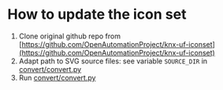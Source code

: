 # How to update the icon set

1. Clone original github repo from [https://github.com/OpenAutomationProject/knx-uf-iconset](https://github.com/OpenAutomationProject/knx-uf-iconset)
2. Adapt path to SVG source files: see variable `SOURCE_DIR` in [convert/convert.py](convert/convert.py)
3. Run [convert/convert.py](convert/convert.py)
